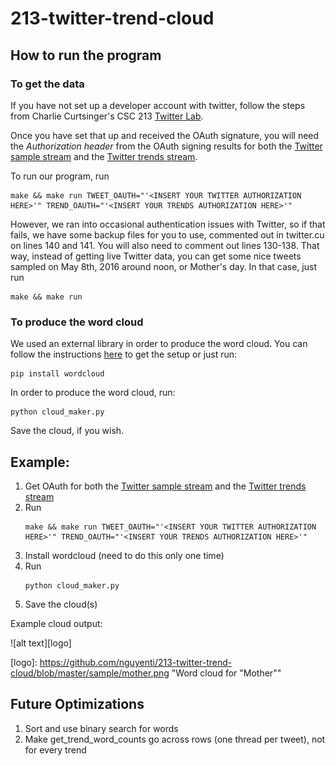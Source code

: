 # 213-twitter-trend-cloud
   
## How to run the program
### To get the data
If you have not set up a developer account with twitter, follow the steps from Charlie Curtsinger's CSC 213 [Twitter Lab](http://www.cs.grinnell.edu/~curtsinger/teaching/2016S/CSC213/labs/twitter/).

Once you have set that up and received the OAuth signature, you will need the *Authorization header* from the OAuth signing results for both the [Twitter sample stream](https://dev.twitter.com/streaming/reference/get/statuses/sample) and the [Twitter trends stream](https://dev.twitter.com/rest/reference/get/trends/place). 

To run our program, run
```
make && make run TWEET_OAUTH="'<INSERT YOUR TWITTER AUTHORIZATION HERE>'" TREND_OAUTH="'<INSERT YOUR TRENDS AUTHORIZATION HERE>'"
```

However, we ran into occasional authentication issues with Twitter, so if that fails, we have some backup files for you to use, commented out in twitter.cu on lines 140 and 141. You will also need to comment out lines 130-138. That way, instead of getting live Twitter data, you can get some nice tweets sampled on May 8th, 2016 around noon, or Mother's day.
In that case, just run
```
make && make run
```

### To produce the word cloud
We used an external library in order to produce the word cloud. You can follow the instructions [here](https://github.com/amueller/word_cloud) to get the setup or just run:

```
pip install wordcloud
```

In order to produce the word cloud, run:

```
python cloud_maker.py
```

Save the cloud, if you wish.

## Example:
1. Get OAuth for both the [Twitter sample stream](https://dev.twitter.com/streaming/reference/get/statuses/sample) and the [Twitter trends stream](https://dev.twitter.com/rest/reference/get/trends/place)
2. Run
	```
	make && make run TWEET_OAUTH="'<INSERT YOUR TWITTER AUTHORIZATION HERE>'" TREND_OAUTH="'<INSERT YOUR TRENDS AUTHORIZATION HERE>'"
	```
3. Install wordcloud (need to do this only one time)
4. Run
	```
	python cloud_maker.py
	```
5. Save the cloud(s)

Example cloud output:

![alt text][logo]

[logo]: https://github.com/nguyenti/213-twitter-trend-cloud/blob/master/sample/mother.png "Word cloud for "Mother""

## Future Optimizations
1. Sort and use binary search for words
2. Make get_trend_word_counts go across rows (one thread per tweet), not for every trend
